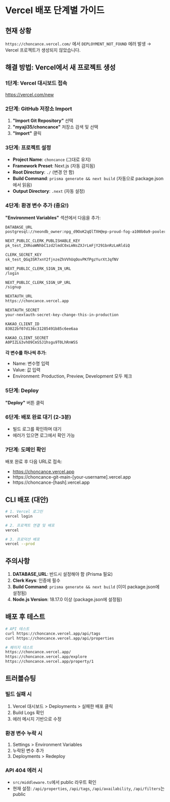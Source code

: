 # Vercel 배포 단계별 가이드

## 현재 상황
`https://choncance.vercel.com/` 에서 `DEPLOYMENT_NOT_FOUND` 에러 발생
→ Vercel 프로젝트가 생성되지 않았습니다.

## 해결 방법: Vercel에서 새 프로젝트 생성

### 1단계: Vercel 대시보드 접속
https://vercel.com/new

### 2단계: GitHub 저장소 Import
1. **"Import Git Repository"** 선택
2. **"myaji35/choncance"** 저장소 검색 및 선택
3. **"Import"** 클릭

### 3단계: 프로젝트 설정
- **Project Name**: `choncance` (그대로 유지)
- **Framework Preset**: Next.js (자동 감지됨)
- **Root Directory**: `./` (변경 안 함)
- **Build Command**: `prisma generate && next build` (자동으로 package.json에서 읽음)
- **Output Directory**: `.next` (자동 설정)

### 4단계: 환경 변수 추가 (중요!)
**"Environment Variables"** 섹션에서 다음을 추가:

```bash
DATABASE_URL
postgresql://neondb_owner:npg_d9OoK2qQlTXH@ep-proud-fog-a100b0a9-pooler.ap-southeast-1.aws.neon.tech/neondb?sslmode=require&channel_binding=require

NEXT_PUBLIC_CLERK_PUBLISHABLE_KEY
pk_test_ZXRoaWNhbC1zd2lmdC0xLmNsZXJrLmFjY291bnRzLmRldiQ

CLERK_SECRET_KEY
sk_test_QGq3SR7xnY2fjnzeZhVVhUqOovPKfPgzYurXtJqfNV

NEXT_PUBLIC_CLERK_SIGN_IN_URL
/login

NEXT_PUBLIC_CLERK_SIGN_UP_URL
/signup

NEXTAUTH_URL
https://choncance.vercel.app

NEXTAUTH_SECRET
your-nextauth-secret-key-change-this-in-production

KAKAO_CLIENT_ID
83022bf07d136c31285491b85c6ee6aa

KAKAO_CLIENT_SECRET
A0PIZLG3vhO9CmS5J1hsgu9T0LhRnWSS
```

**각 변수를 하나씩 추가:**
- Name: 변수명 입력
- Value: 값 입력
- Environment: Production, Preview, Development 모두 체크

### 5단계: Deploy
**"Deploy"** 버튼 클릭

### 6단계: 배포 완료 대기 (2-3분)
- 빌드 로그를 확인하며 대기
- 에러가 있으면 로그에서 확인 가능

### 7단계: 도메인 확인
배포 완료 후 다음 URL로 접속:
- https://choncance.vercel.app
- https://choncance-git-main-[your-username].vercel.app
- https://choncance-[hash].vercel.app

## CLI 배포 (대안)

```bash
# 1. Vercel 로그인
vercel login

# 2. 프로젝트 연결 및 배포
vercel

# 3. 프로덕션 배포
vercel --prod
```

## 주의사항

1. **DATABASE_URL**: 반드시 설정해야 함 (Prisma 필요)
2. **Clerk Keys**: 인증에 필수
3. **Build Command**: `prisma generate && next build` (이미 package.json에 설정됨)
4. **Node.js Version**: 18.17.0 이상 (package.json에 설정됨)

## 배포 후 테스트

```bash
# API 테스트
curl https://choncance.vercel.app/api/tags
curl https://choncance.vercel.app/api/properties

# 페이지 테스트
https://choncance.vercel.app/
https://choncance.vercel.app/explore
https://choncance.vercel.app/property/1
```

## 트러블슈팅

### 빌드 실패 시
1. Vercel 대시보드 > Deployments > 실패한 배포 클릭
2. Build Logs 확인
3. 에러 메시지 기반으로 수정

### 환경 변수 누락 시
1. Settings > Environment Variables
2. 누락된 변수 추가
3. Deployments > Redeploy

### API 404 에러 시
- `src/middleware.ts`에서 public 라우트 확인
- 현재 설정: `/api/properties`, `/api/tags`, `/api/availability`, `/api/filters`는 public
